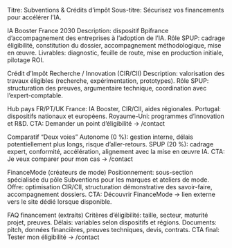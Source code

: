Titre: Subventions & Crédits d’impôt
Sous-titre: Sécurisez vos financements pour accélérer l’IA.

IA Booster France 2030
Description: dispositif Bpifrance d’accompagnement des entreprises à l’adoption de l’IA.
Rôle SPUP: cadrage éligibilité, constitution du dossier, accompagnement méthodologique, mise en œuvre.
Livrables: diagnostic, feuille de route, mise en production initiale, pilotage ROI.

Crédit d’Impôt Recherche / Innovation (CIR/CII)
Description: valorisation des travaux éligibles (recherche, expérimentation, prototypes).
Rôle SPUP: structuration des preuves, argumentaire technique, coordination avec l’expert-comptable.

Hub pays FR/PT/UK
France: IA Booster, CIR/CII, aides régionales.
Portugal: dispositifs nationaux et européens.
Royaume-Uni: programmes d’innovation et R&D.
CTA: Demander un point d’éligibilité → /contact

Comparatif “Deux voies”
Autonome (0 %): gestion interne, délais potentiellement plus longs, risque d’aller-retours.
SPUP (20 %): cadrage expert, conformité, accélération, alignement avec la mise en œuvre IA.
CTA: Je veux comparer pour mon cas → /contact

FinanceMode (créateurs de mode)
Positionnement: sous-section spécialisée du pôle Subventions pour les marques et ateliers de mode.
Offre: optimisation CIR/CII, structuration démonstrative des savoir-faire, accompagnement dossiers.
CTA: Découvrir FinanceMode → lien externe vers le site dédié lorsque disponible.

FAQ financement (extraits)
Critères d’éligibilité: taille, secteur, maturité projet, preuves.
Délais: variables selon dispositifs et régions.
Documents: pitch, données financières, preuves techniques, devis, contrats.
CTA final: Tester mon éligibilité → /contact
